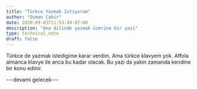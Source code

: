 ```yaml
---
title: "Türkce Yazmak Istiyorum"
author: "Osman Cakir"
date: 2020-09-03T11:53:49-07:00
description: "Ana dilinde yazmak üzerine bir yazi"
type: technical_note
draft: false
---
```


Türkce de yazmak istedigime karar verdim. Ama türkce klavyem yok. Affola almanca klavye ile anca bu kadar olacak. Bu yazi da 
yakin zamanda kendine bir konu edinir.

---devami gelecek---

